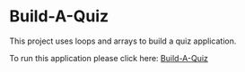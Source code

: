 # Build-A-Quiz

This project uses loops and arrays to build a quiz application.

To run this application please click here: [Build-A-Quiz](https://htmlpreview.github.io/?https://github.com/Peter-32/Build-A-Quiz/blob/master/index.html)
